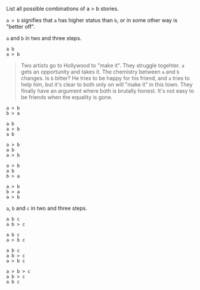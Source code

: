 List all possible combinations of a > b stories.

`a > b` signifies that `a` has higher status than `b`, or in some other way is "better off".

`a` and `b` in two and three steps.

    a b
    a > b

> Two artists go to Hollywood to "make it". They struggle togehter. `a` gets an opportunity and takes it. The chemistry between `a` and `b` changes. Is `b` bitter? He tries to be happy for his friend, and `a` tries to help him, but it's clear to both only on will "make it" in this town. They finally have an argument where both is brutally honest. It's not easy to be friends when the equality is gone.

    a > b
    b > a

    a b
    a > b
    a b

    a > b
    a b
    a > b

    a > b
    a b
    b > a

    a > b
    b > a
    a > b

`a`, `b` and `c` in two and three steps.

    a b c
    a b > c

    a b c
    a > b c

    a b c
    a b > c
    a > b c

    a > b > c
    a b > c
    a b c
